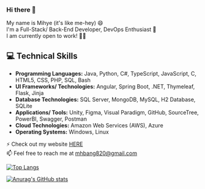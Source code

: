 ### Hi there 👋
My name is Mihye (it's like me-hey) 😄  
I'm a Full-Stack/ Back-End Developer, DevOps Enthusiast 🌱  
I am currently open to work! 👩‍💻

## 💻 Technical Skills
- **Programming Languages:** Java, Python, C#, TypeScript, JavaScript, C, HTML5, CSS, PHP, SQL, Bash
- **UI Frameworks/ Technologies:** Angular, Spring Boot, .NET, Thymeleaf, Flask, Jinja
- **Database Technologies:** SQL Server, MongoDB, MySQL, H2 Database, SQLite
- **Applications/ Tools:** Unity, Figma, Visual Paradigm, GitHub, SourceTree, PowerBI, Swagger, Postman
- **Cloud Technologies:** Amazon Web Services (AWS), Azure
- **Operating Systems:** Windows, Linux
   
    
    
⚡ Check out my website [HERE](https://www.mihyebang.com/)  
📫 Feel free to reach me at mhbang820@gmail.com
  
  
<!-- <img align="left" alt="mihye's Github Top languages" src="https://github-readme-stats-mihye-bang.vercel.app/api/top-langs/?username=mihye-bang&exclude_repo=UMACharacterCreator,demo,gamehub&layout=compact" />
<img align="right" alt="mihye's Github Stats" src="https://github-readme-stats-mihye-bang.vercel.app/api?username=mihye-bang&show_icons=true&count_private=true" /> -->

[![Top Langs](https://github-readme-stats-mihye-bang.vercel.app/api/top-langs/?username=mihye-bang&exclude_repo=UMACharacterCreator,demo,gamehub&layout=compact)](https://github.com/mihye-bang/github-readme-stats)   

[![Anurag's GitHub stats](https://github-readme-stats-mihye-bang.vercel.app/api?username=mihye-bang&show_icons=true&count_private=true)](https://github.com/mihye-bang/github-readme-stats)


